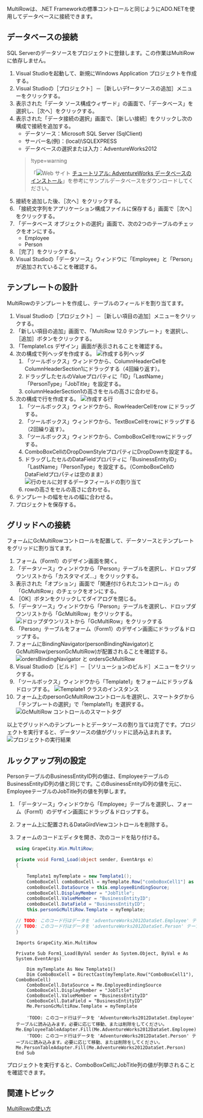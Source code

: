 MultiRowは、.NET Frameworkの標準コントロールと同じようにADO.NETを使用してデータベースに接続できます。

## データベースの接続

SQL Serverのデータソースをプロジェクトに登録します。この作業はMultiRowに依存しません。
1. Visual Studioを起動して、新規にWindows Application プロジェクトを作成する。
2. Visual Studioの［プロジェクト］－［新しいデfータソースの追加］メニューをクリックする。
3. 表示された「データ ソース構成ウィザード」の画面で、「データベース」を選択し、［次へ］をクリックする。
4. 表示された「データ接続の選択」画面で、［新しい接続］をクリックし次の構成で接続を追加する。
    * データソース：Microsoft SQL Server (SqlClient)
    * サーバー名(例)：(local)\\SQLEXPRESS
    * データベースの選択または入力：AdventureWorks2012
    > !type=warning
    > 
    > 「![Web サイト](/DOCUMENT_SITE_LINK_PREFIX_HERE/document-site-files/images/f148c511-6e98-4b55-9904-150a375d5825/images/web.png) [チュートリアル: AdventureWorks データベースのインストール](https://msdn.microsoft.com/ja-jp/library/aa992075.aspx)」を参考にサンプルデータベースをダウンロードしてください。
5. 接続を追加した後、［次へ］をクリックする。
6. 「接続文字列をアプリケーション構成ファイルに保存する」画面で［次へ］をクリックする。
7. 「データベース オブジェクトの選択」画面で、次の2つのテーブルのチェックをオンにする。
    * Employee
    * Person
8. ［完了］をクリックする。
9. Visual Studioの「データソース」ウィンドウに「Employee」と「Person」が追加されていることを確認する。

## テンプレートの設計

MultiRowのテンプレートを作成し、テーブルのフィールドを割り当てます。

1. Visual Studioの［プロジェクト］－［新しい項目の追加］メニューをクリックする。
2. 「新しい項目の追加」画面で、「MultiRow 12.0 テンプレート」を選択し、［追加］ボタンをクリックする。
3. 「Template1.cs デザイン」画面が表示されることを確認する。
4. 次の構成で列ヘッダを作成する。
    ![作成する列ヘッダ](/DOCUMENT_SITE_LINK_PREFIX_HERE/document-site-files/images/f148c511-6e98-4b55-9904-150a375d5825/images/userguide/databinding_01.png)
    1. 「ツールボックス」ウィンドウから、ColumnHeaderCellをColumnHeaderSection1にドラッグする（4回繰り返す）。
    2. ドラッグしたセルのValueプロパティに「ID」「LastName」「PersonType」「JobTitle」を設定する。
    3. columnHeaderSection1の高さをセルの高さに合わせる。
5. 次の構成で行を作成する。
    ![作成する行](/DOCUMENT_SITE_LINK_PREFIX_HERE/document-site-files/images/f148c511-6e98-4b55-9904-150a375d5825/images/userguide/databinding_02.png)
    1. 「ツールボックス」ウィンドウから、RowHeaderCellをrow にドラッグする。
    2. 「ツールボックス」ウィンドウから、TextBoxCellをrowにドラッグする（2回繰り返す）。
    3. 「ツールボックス」ウィンドウから、ComboBoxCellをrowにドラッグする。
    4. ComboBoxCellのDropDownStyleプロパティにDropDownを設定する。
    5. ドラッグしたセルのDataFieldプロパティに「BusinessEntityID」「LastName」「PersonType」を設定する。（ComboBoxCellのDataFieldプロパティは空のまま）
        ![行のセルに対するデータフィールドの割り当て](/DOCUMENT_SITE_LINK_PREFIX_HERE/document-site-files/images/f148c511-6e98-4b55-9904-150a375d5825/images/userguide/databinding_03.png)
    6. rowの高さをセルの高さに合わせる。
6. テンプレートの幅をセルの幅に合わせる。
7. プロジェクトを保存する。

## グリッドへの接続

フォームにGcMultiRowコントロールを配置して、データソースとテンプレートをグリッドに割り当てます。

1. フォーム（Form1）のデザイン画面を開く。
2. 「データソース」ウィンドウから「Person」テーブルを選択し、ドロップダウンリストから「カスタマイズ...」をクリックする。
3. 表示された「オプション」画面で「関連付けられたコントロール」の「GcMultiRow」のチェックをオンにする。
4. ［OK］ボタンをクリックしてダイアログを閉じる。
5. 「データソース」ウィンドウから「Person」テーブルを選択し、ドロップダウンリストから「GcMultiRow」をクリックする。
    ![ドロップダウンリストから「GcMultiRow」をクリックする](/DOCUMENT_SITE_LINK_PREFIX_HERE/document-site-files/images/f148c511-6e98-4b55-9904-150a375d5825/images/userguide/databinding_04.png)
6. 「Person」テーブルをフォーム（Form1）のデザイン画面にドラッグ＆ドロップする。
7. フォームにBindingNavigator(personBindingNavigator)とGcMultiRow(personGcMultiRow)が配置されることを確認する。
    ![ordersBindingNavigator と ordersGcMultiRow](/DOCUMENT_SITE_LINK_PREFIX_HERE/document-site-files/images/f148c511-6e98-4b55-9904-150a375d5825/images/userguide/databinding_05.png)
8. Visual Studioの［ビルド］－［ソリューションのビルド］メニューをクリックする。
9. 「ツールボックス」ウィンドウから「Template1」をフォームにドラッグ＆ドロップする。
    ![Template1 クラスのインスタンス](/DOCUMENT_SITE_LINK_PREFIX_HERE/document-site-files/images/f148c511-6e98-4b55-9904-150a375d5825/images/userguide/databinding_06.png)
10. フォーム上のpersonGcMultiRowコントロールを選択し、スマートタグから「テンプレートの選択」で「template11」を選択する。
    ![GcMultiRow コントロールのスマートタグ](/DOCUMENT_SITE_LINK_PREFIX_HERE/document-site-files/images/f148c511-6e98-4b55-9904-150a375d5825/images/userguide/databinding_07.png)

以上でグリッドへのテンプレートとデータソースの割り当ては完了です。プロジェクトを実行すると、データソースの値がグリッドに読み込まれます。
![プロジェクトの実行結果](/DOCUMENT_SITE_LINK_PREFIX_HERE/document-site-files/images/f148c511-6e98-4b55-9904-150a375d5825/images/userguide/databinding_08.png)

## ルックアップ列の設定

PersonテーブルのBusinessEntityID列の値は、EmployeeテーブルのBusinessEntityID列の値と同じです。このBusinessEntityID列の値を元に、EmployeeテーブルのJobTitle列の値を列挙します。

1. 「データソース」ウィンドウから「Employee」テーブルを選択し、フォーム（Form1）のデザイン画面にドラッグ＆ドロップする。
2. フォーム上に配置されるDataGirdViewコントロールを削除する。
3. フォームのコードエディタを開き、次のコードを貼り付ける。

    ```csharp
    using GrapeCity.Win.MultiRow;
    
    private void Form1_Load(object sender, EventArgs e)
    {
    
        Template1 myTemplate = new Template1();    
        ComboBoxCell comboBoxCell = myTemplate.Row["comboBoxCell1"] as ComboBoxCell;    
        comboBoxCell.DataSource = this.employeeBindingSource;    
        comboBoxCell.DisplayMember = "JobTitle";    
        comboBoxCell.ValueMember = "BusinessEntityID";    
        comboBoxCell.DataField = "BusinessEntityID";    
        this.personGcMultiRow.Template = myTemplate;
    
    // TODO: このコード行はデータを 'adventureWorks2012DataSet.Employee' テーブルに読み込みます。必要に応じて移動、または削除をしてください。    this.employeeTableAdapter.Fill(this.adventureWorks2012DataSet.Employee);    
    // TODO: このコード行はデータを 'adventureWorks2012DataSet.Person' テーブルに読み込みます。必要に応じて移動、または削除をしてください。    this.personTableAdapter.Fill(this.adventureWorks2012DataSet.Person);
    }
    ```

    ```vbnet
    Imports GrapeCity.Win.MultiRow
    
    Private Sub Form1_Load(ByVal sender As System.Object, ByVal e As System.EventArgs)
    
        Dim myTemplate As New Template1()    
        Dim ComboBoxCell = DirectCast(myTemplate.Row("ComboBoxCell1"), ComboBoxCell)    
        ComboBoxCell.DataSource = Me.EmployeeBindingSource    
        ComboBoxCell.DisplayMember = "JobTitle"    
        ComboBoxCell.ValueMember = "BusinessEntityID"    
        ComboBoxCell.DataField = "BusinessEntityID"    
        Me.PersonGcMultiRow.Template = myTemplate
    
        'TODO: このコード行はデータを 'AdventureWorks2012DataSet.Employee' テーブルに読み込みます。必要に応じて移動、または削除をしてください。    Me.EmployeeTableAdapter.Fill(Me.AdventureWorks2012DataSet.Employee)    
        'TODO: このコード行はデータを 'AdventureWorks2012DataSet.Person' テーブルに読み込みます。必要に応じて移動、または削除をしてください。    Me.PersonTableAdapter.Fill(Me.AdventureWorks2012DataSet.Person)
    End Sub
    ```

プロジェクトを実行すると、ComboBoxCellにJobTitle列の値が列挙されることを確認できます。

## 関連トピック

[MultiRowの使い方](gcdocsite__documentlink?toc-item-id=1a43c0f3-3afa-4eaf-bbfe-74fe65202e0b)